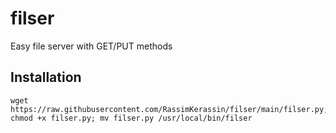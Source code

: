 # filser
Easy file server with GET/PUT methods

## Installation
```
wget https://raw.githubusercontent.com/RassimKerassin/filser/main/filser.py; chmod +x filser.py; mv filser.py /usr/local/bin/filser
```
